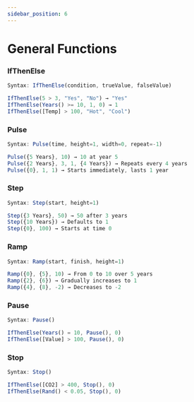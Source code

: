 ```yaml
---
sidebar_position: 6
---
```

# General Functions
### IfThenElse
```jsx title="Testet eine Bedingung und gibt einen von zwei Werten zurück:"
Syntax: IfThenElse(condition, trueValue, falseValue)

IfThenElse(5 > 3, "Yes", "No") → "Yes"
IfThenElse(Years() >= 10, 1, 0) → 1
IfThenElse([Temp] > 100, "Hot", "Cool")
```
### Pulse
```jsx title="Erzeugt einen Impuls zu einem festgelegten Zeitpunkt:"
Syntax: Pulse(time, height=1, width=0, repeat=-1)

Pulse({5 Years}, 10) → 10 at year 5
Pulse({2 Years}, 3, 1, {4 Years}) → Repeats every 4 years
Pulse({0}, 1, 1) → Starts immediately, lasts 1 year
```
### Step
```jsx title="Springt zu einem bestimmten Zeitpunkt auf einen neuen Wert:"
Syntax: Step(start, height=1)

Step({3 Years}, 50) → 50 after 3 years
Step({10 Years}) → Defaults to 1
Step({0}, 100) → Starts at time 0
```
### Ramp
```jsx title="Steigt linear von 0 auf eine bestimmte Höhe:"
Syntax: Ramp(start, finish, height=1)

Ramp({0}, {5}, 10) → From 0 to 10 over 5 years
Ramp({2}, {6}) → Gradually increases to 1
Ramp({4}, {8}, -2) → Decreases to -2
```
### Pause
```jsx title="Hält die Simulation vorübergehend an:"
Syntax: Pause()

IfThenElse(Years() = 10, Pause(), 0)
IfThenElse([Value] > 100, Pause(), 0)
```
### Stop
```jsx title="Beendet die Simulation sofort:"
Syntax: Stop()

IfThenElse([CO2] > 400, Stop(), 0)
IfThenElse(Rand() < 0.05, Stop(), 0)
```
